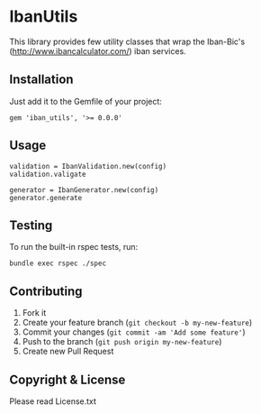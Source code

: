 # IbanUtils

This library provides few utility classes that wrap the Iban-Bic's (http://www.ibancalculator.com/) iban services.

## Installation

Just add it to the Gemfile of your project:

    gem 'iban_utils', '>= 0.0.0'

## Usage

    validation = IbanValidation.new(config)
    validation.valigate

    generator = IbanGenerator.new(config)
    generator.generate

## Testing

To run the built-in rspec tests, run:

    bundle exec rspec ./spec

## Contributing

1. Fork it
2. Create your feature branch (`git checkout -b my-new-feature`)
3. Commit your changes (`git commit -am 'Add some feature'`)
4. Push to the branch (`git push origin my-new-feature`)
5. Create new Pull Request

## Copyright & License

Please read License.txt
